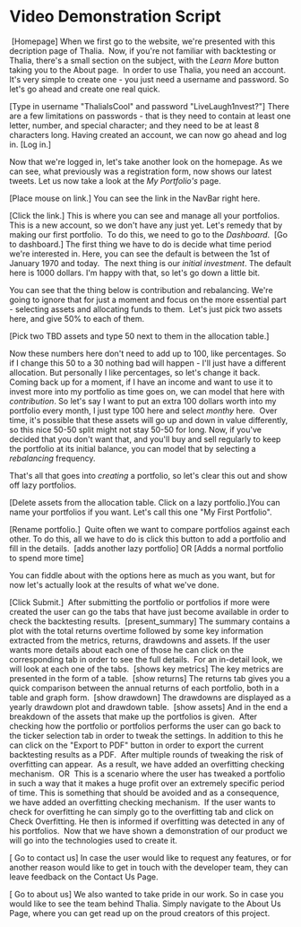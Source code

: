 # Video Demonstration Script

​
[Homepage]
When we first go to the website, we're presented with this decription page of Thalia.
​
Now, if you're not familiar with backtesting or Thalia, there's a small section on the subject, with the _Learn More_  button taking you to the About page.
​
In order to use Thalia, you need an account. It's very simple to create one - you just need a username and password. So let's go ahead and create one real quick.

[Type in username "ThaliaIsCool" and password "LiveLaugh1nvest?"]
There are a few limitations on passwords - that is they need to contain at least one letter, number, and special character; and they need to be at least 8 characters long.
​Having created an account, we can now go ahead and log in.
[Log in.]

Now that we're logged in, let's take another look on the homepage. As we can see, what previously was a registration form, now shows our latest tweets. Let us now take a look at the _My Portfolio's_ page.

[Place mouse on link.]
You can see the link in the NavBar right here.

[Click the link.]
This is where you can see and manage all your portfolios. This is a new account, so we don't have any just yet. Let's remedy that by making our first portfolio.
​
To do this, we need to go to the _Dashboard_.
​
[Go to dashboard.]
The first thing we have to do is decide what time period we're interested in. Here, you can see the default is between the 1st of January 1970 and today.
​
The next thing is our _initial investment_. The default here is 1000 dollars. I'm happy with that, so let's go down a little bit.

You can see that the thing below is contribution and rebalancing. We're going to ignore that for just a moment and focus on the more essential part - selecting assets and allocating funds to them.
​​
Let's just pick two assets here, and give 50% to each of them.

[Pick two TBD assets and type 50 next to them in the allocation table.]

Now these numbers here don't need to add up to 100, like percentages. So if I change this 50 to a 30 nothing bad will happen - I'll just have a different allocation. But personally I like percentages, so let's change it back.
​
Coming back up for a moment, if I have an income and want to use it to invest more into my portfolio as time goes on, we can model that here with _contribution_. So let's say I want to put an extra 100 dollars worth into my portfolio every month, I just type 100 here and select _monthy_ here.
​
Over time, it's possible that these assets will go up and down in value differently, so this nice 50-50 split might not stay 50-50 for long. Now, if you've decided that you don't want that, and you'll buy and sell regularly to keep the portfolio at its initial balance, you can model that by selecting a _rebalancing_ frequency.

That's all that goes into _creating_ a portfolio, so let's clear this out and show off lazy portfolios.

[Delete assets from the allocation table. Click on a lazy portfolio.]
​
You can name your portfolios if you want. Let's call this one "My First Portfolio".

[Rename portfolio.]
​
Quite often we want to compare portfolios against each other. To do this, all we have to do is click this button to add a portfolio and fill in the details.
​​
[adds another lazy portfolio]
OR
[Adds a normal portfolio to spend more time]

You can fiddle about with the options here as much as you want, but for now let's actually look at the results of what we've done.

[Click Submit.]
​
After submitting the portfolio or portfolios if more were created the user can go the tabs that have just become available in order to check the backtesting results.​
​
[present_summary]
The summary contains a plot with the total returns overtime followed by some key information extracted from the metrics, returns, drawdowns and assets.
​
If the user wants more details about each one of those he can click on the corresponding tab in order to see the full details.
​
For an in-detail look, we will look at each one of the tabs.
​
[shows key metrics]
The key metrics are presented in the form of a table.
​
[show returns]
The returns tab gives you a quick comparison between the annual returns of each portfolio, both in a table and graph form.
​
[show drawdown]
The drawdowns are displayed as a yearly drawdown plot and drawdown table.
​
[show assets]
And in the end a breakdown of the assets that make up the portfolios is given.
​​
After checking how the portfolio or portfolios performs the user can go back to the ticker selection tab in order to tweak the settings. In addition to this he can click on the "Export to PDF" button in order to export the current backtesting results as a PDF.
​​
After multiple rounds of tweaking the risk of overfitting can appear.
​
​As a result, we have added an overfitting checking mechanism.
​
OR
​
This is a scenario where the user has tweaked a portfolio in such a way that it makes a huge profit over an extremely specific period of time. This is something that should be avoided and as a consequence, we have added an overfitting checking mechanism.
​​
If the user wants to check for overfitting he can simply go to the overfitting tab and click on Check Overfitting.  He then is informed if overfitting was detected in any of his portfolios.
​
Now that we have shown a demonstration of our product we will go into the technologies used to create it.

[ Go to contact us]
In case the user would like to request any features, or for another reason would like to get in touch with the developer team, they can leave feedback on the Contact Us Page.

[ Go to about us]
We also wanted to take pride in our work. So in case you would like to see the team behind Thalia. Simply navigate to the About Us Page, where you can get read up on the proud creators of this project. 
